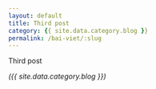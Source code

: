 ```yaml
---
layout: default
title: Third post
category: {{ site.data.category.blog }}
permalink: /bai-viet/:slug
---
```

<p>Third post</p>
<i>({{ site.data.category.blog }})</i>